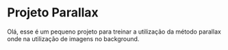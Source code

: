 # Projeto Parallax

Olá, esse é um pequeno projeto para treinar a utilização da método parallax onde na utilização de imagens no background. 
